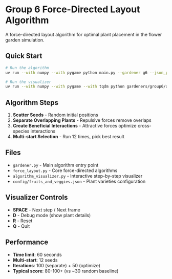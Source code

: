 # Group 6 Force-Directed Layout Algorithm

A force-directed layout algorithm for optimal plant placement in the flower garden simulation.

## Quick Start

```bash
# Run the algorithm
uv run --with numpy --with pygame python main.py --gardener g6 --json_path gardeners/group6/config/fruits_and_veggies.json --turns 100 --gui

# Run the visualizer
uv run --with numpy --with pygame --with tqdm python gardeners/group6/algorithm_visualizer.py
```

## Algorithm Steps

1. **Scatter Seeds** - Random initial positions
2. **Separate Overlapping Plants** - Repulsive forces remove overlaps  
3. **Create Beneficial Interactions** - Attractive forces optimize cross-species interactions
4. **Multi-start Selection** - Run 12 times, pick best result

## Files

- `gardener.py` - Main algorithm entry point
- `force_layout.py` - Core force-directed algorithms
- `algorithm_visualizer.py` - Interactive step-by-step visualizer
- `config/fruits_and_veggies.json` - Plant varieties configuration

## Visualizer Controls

- **SPACE** - Next step / Next frame
- **D** - Debug mode (show plant details)
- **R** - Reset
- **Q** - Quit

## Performance

- **Time limit**: 60 seconds
- **Multi-start**: 12 seeds
- **Iterations**: 100 (separate) + 50 (optimize)
- **Typical score**: 80-100+ (vs ~30 random baseline)